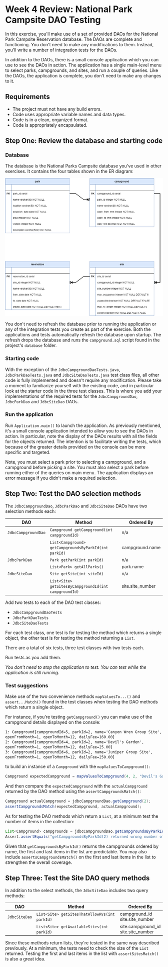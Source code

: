 # Week 4 Review: National Park Campsite DAO Testing

In this exercise, you'll make use of a set of provided DAOs for the National Park Campsite Reservation database. The DAOs are complete and functioning. You don't need to make any modifications to them. Instead, you'll write a number of integration tests for the DAOs.

In addition to the DAOs, there is a small console application which you can use to see the DAOs in action. The application has a single main-level menu to select parks, campgrounds, and sites, and run a couple of queries. Like the DAOs, the application is complete, you don't need to make any changes to it.

## Requirements

* The project must not have any build errors.
* Code uses appropriate variable names and data types.
* Code is in a clean, organized format.
* Code is appropriately encapsulated.

## Step One: Review the database and starting code

### Database

The database is the National Parks Campsite database you've used in other exercises. It contains the four tables shown in the ER diagram:

![Campground ERD](campground_erd.drawio.png)

You don't need to refresh the database prior to running the application or any of the integration tests you create as part of the exercise. Both the applications and tests automatically refresh the database upon startup. The refresh drops the database and runs the `campground.sql` script found in the project's `database` folder.

### Starting code

With the exception of the `JdbcCampgroundDaoTests.java`, `JdbcParkDaoTests.java` and `JdbcSiteDaoTests.java` test class files, all other code is fully implemented and doesn't require any modification. Please take a moment to familiarize yourself with the existing code, and in particular look at the starter code in the three test classes. This is where you add your implementations of the required tests for the `JdbcCampgroundDao`, `JdbcParkDao` and `JdbcSiteDao` DAOs.

### Run the application

Run `Application.main()` to launch the application. As previously mentioned, it's a small console application intended to allow you to see the DAOs in action. In particular, note the display of the DAOs results with all the fields for the objects returned. The intention is to facilitate writing the tests, which because of the greater details provided on the console can be more specific and targeted.

Note, you must select a park prior to selecting a campground, and a campground before picking a site. You must also select a park before running either of the queries on main menu. The application displays an error message if you didn't make a required selection.

## Step Two: Test the DAO selection methods

The `JdbcCampgroundDao`, `JdbcParkDao` and `JdbcSiteDao` DAOs have two selection methods each:

| DAO                 | Method                                                | Ordered By       |
| ------------------- | ----------------------------------------------------- | ---------------- |
| `JdbcCampgroundDao` | `Campground getCampground(int campgroundId)`          | n/a              |
|                     | `List<Campground> getCampgroundsByParkId(int parkId)` | campground.name  |
| `JdbcParkDao`       | `Park getPark(int parkId)`                            | n/a              |
|                     | `List<Park> getAllParks()`                            | park.name        |
| `JdbcSiteDao`       | `Site getSite(int siteId)`                            | n/a              |
|                     | `List<Site> getSitesByCampgroundId(int campgroundId)` | site.site_number |

Add two tests to each of the DAO test classes:

* `JdbcCampgroundDaoTests`
* `JdbcParkDaoTests`
* `JdbcSiteDaoTests`

For each test class, one test is for testing the method which returns a single object, the other test is for testing the method returning a `List`.

There are a total of six tests, three test classes with two tests each.

Run tests as you add them.

*You don't need to stop the application to test. You can test while the application is still running.*

### Test suggestions

Make use of the two convenience methods `mapValuesTo...()` and `assert...Match()` found in the test classes when testing the DAO methods which return a single object.

For instance, if you're testing `getCampground()` you can make use of the campground details displayed on the console:

```
1: Campground{campgroundId=5, parkId=2, name='Canyon Wren Group Site', openFromMonth=1, openToMonth=12, dailyFee=160.00}
2: Campground{campgroundId=4, parkId=2, name='Devil's Garden', openFromMonth=1, openToMonth=12, dailyFee=25.00}
3: Campground{campgroundId=6, parkId=2, name='Juniper Group Site', openFromMonth=1, openToMonth=12, dailyFee=250.00}
```

to build an instance of a `Campground` with the `mapValuesToCampground()`:

```java
Campground expectedCampground = mapValuesToCampground(4, 2, "Devil's Garden", 1, 12, new BigDecimal("25.00"));
```

And then compare the `expectedCampground` with the `actualCampground` returned by the DAO method using the `assertCampgroundsMatch()`:

```java
Campground actualCampground = jdbcCampgroundDao.getCampground(2);
assertCampgroundsMatch(expectedCampground, actualCampground);
```

As for testing the DAO methods which return a `List`, at a minimum test the number of items in the collection:

```java
List<Campground> campgrounds = jdbcCampgroundDao.getCampgroundsByParkId(2);
Assert.assertEquals("getCampgroundsByParkId(2) returned wrong number of campgrounds", 3, campgrounds.size());
```

Given that `getCampgroundsByParkId()` returns the campgrounds ordered by name, the first and last items in the list are predictable. You may also include `assertsCampgroundsMatch()` on the first and last items in the list to strengthen the overall coverage.

## Step Three: Test the Site DAO query methods

In addition to the select methods, the `JdbcSiteDao` includes two query methods:

| DAO           | Method                                        | Ordered By                              |
| ------------- | --------------------------------------------- | --------------------------------------- |
| `JdbcSiteDao` | `List<Site> getSitesThatAllowRVs(int parkId)` | campground_id<br/>site.site_number      |
|               | `List<Site> getAvailableSites(int parkId)`    | site.campground_id<br/>site.site_number |

Since these methods return lists, they're tested in the same way described previously. At a minimum, the tests need to check the size of the `List` returned. Testing the first and last items in the list with `assertSitesMatch()` is also a great idea.
